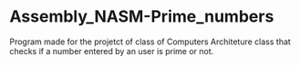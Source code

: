 # Assembly_NASM-Prime_numbers
Program made for the projetct of class of Computers Architeture class that checks if a number entered by an user is prime or not.
